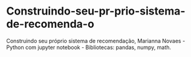 # Construindo-seu-pr-prio-sistema-de-recomenda-o
Construindo seu próprio sistema de recomendação, Marianna Novaes - Python com jupyter notebook - Bibliotecas: pandas, numpy, math.
